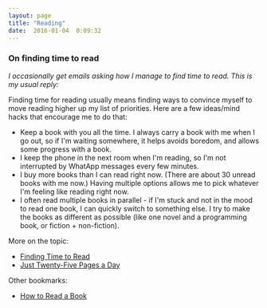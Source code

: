 ```yaml
---
layout: page
title: "Reading"
date:  2016-01-04  0:09:32
---
```


### On finding time to read

_I occasionally get emails asking how I manage to find time to read.
This is my usual reply:_

Finding time for reading usually means finding ways to convince myself
to move reading higher up my list of priorities.
Here are a few ideas/mind hacks that encourage me to do that:

* Keep a book with you all the time.
  I always carry a book with me when I go out,
  so if I'm waiting somewhere, it helps avoids boredom,
  and allows some progress with a book.
* I keep the phone in the next room when I'm reading,
  so I'm not interrupted by WhatApp messages every few minutes.
* I buy more books than I can read right now.
  (There are about 30 unread books with me now.)
  Having multiple options allows me to pick
  whatever I'm feeling like reading right now.
* I often read multiple books in parallel -
  if I'm stuck and not in the mood to read one book,
  I can quickly switch to something else.
  I try to make the books as different as possible
  (like one novel and a programming book, or fiction + non-fiction).

More on the topic:

* [Finding Time to Read](https://www.farnamstreetblog.com/2013/09/finding-time-to-read/)
* [Just Twenty-Five Pages a Day](https://www.farnamstreetblog.com/2015/12/twenty-five-pages-a-day/)

Other bookmarks:

* [How to Read a Book](https://www.farnamstreetblog.com/how-to-read-a-book/)
